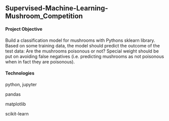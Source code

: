 ## Supervised-Machine-Learning-Mushroom_Competition

#### Project Objective

Build a classification model for mushrooms with Pythons sklearn library. Based on some training data, the model should predict the outcome of the test data: Are the mushrooms poisonous or not? Special weight should be put on avoiding false negatives (i.e. predicting mushrooms as not poisonous when in fact they are poisonous).


#### Technologies

python, jupyter

pandas

matplotlib

scikit-learn
